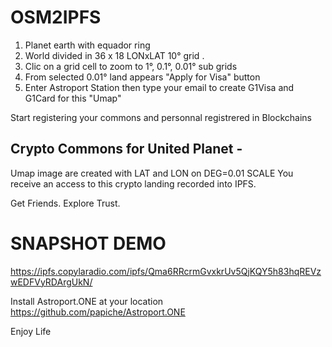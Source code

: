 # OSM2IPFS

1. Planet earth with equador ring
2. World divided in 36 x 18 LONxLAT 10° grid .
3. Clic on a grid cell to zoom to 1°, 0.1°, 0.01° sub grids
4. From selected 0.01° land appears "Apply for Visa" button
5. Enter Astroport Station then type your email to create G1Visa and G1Card for this "Umap"


Start registering your commons and personnal registrered in Blockchains

## Crypto Commons for United Planet -

Umap image are created with LAT and LON on DEG=0.01 SCALE
You receive an access to this crypto landing recorded into IPFS.

Get Friends.
Explore Trust.

# SNAPSHOT DEMO
https://ipfs.copylaradio.com/ipfs/Qma6RRcrmGvxkrUv5QjKQY5h83hqREVzwEDFVyRDArgUkN/

Install Astroport.ONE at your location
https://github.com/papiche/Astroport.ONE

Enjoy Life
